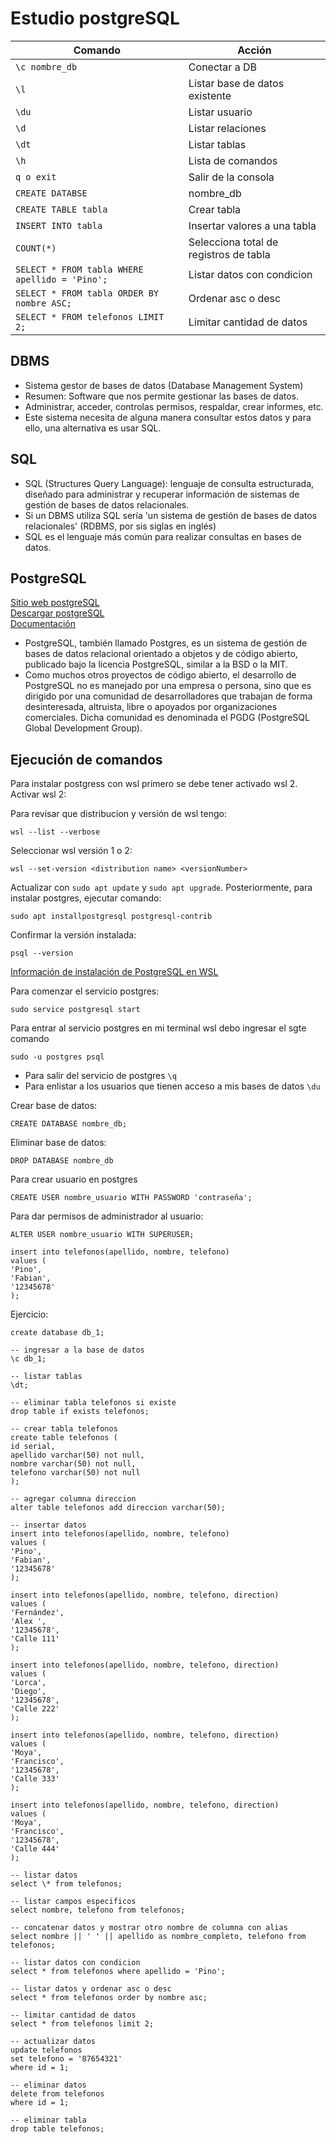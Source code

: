 # Estudio postgreSQL

| Comando                                        | Acción                                 |
| ---------------------------------------------- | -------------------------------------- |
| `\c nombre_db`                                 | Conectar a DB                          |
| `\l`                                           | Listar base de datos existente         |
| `\du`                                          | Listar usuario                         |
| `\d`                                           | Listar relaciones                      |
| `\dt`                                          | Listar tablas                          |
| `\h`                                           | Lista de comandos                      |
| `q o exit`                                     | Salir de la consola                    |
| `CREATE DATABSE`                               | nombre_db                              |
| `CREATE TABLE tabla`                           | Crear tabla                            |
| `INSERT INTO tabla`                            | Insertar valores a una tabla           |
| `COUNT(*)`                                     | Selecciona total de registros de tabla |
| `SELECT * FROM tabla WHERE apellido = 'Pino';` | Listar datos con condicion             |
| `SELECT * FROM tabla ORDER BY nombre ASC;`     | Ordenar asc o desc                     |
| `SELECT * FROM telefonos LIMIT 2;`             | Limitar cantidad de datos              |

## DBMS

- Sistema gestor de bases de datos (Database Management System)
- Resumen: Software que nos permite gestionar las bases de datos.
- Administrar, acceder, controlas permisos, respaldar, crear informes, etc.
- Este sistema necesita de alguna manera consultar estos datos y para ello, una alternativa es usar SQL.

## SQL

- SQL (Structures Query Language): lenguaje de consulta estructurada, diseñado para administrar y recuperar información de sistemas de gestión de bases de datos relacionales.
- Si un DBMS utiliza SQL sería 'un sistema de gestión de bases de datos relacionales' (RDBMS, por sis siglas en inglés)
- SQL es el lenguaje más común para realizar consultas en bases de datos.

## PostgreSQL

[Sitio web postgreSQL](https://www.postgresql.org/)
<br />
[Descargar postgreSQL](https://www.postgresql.org/download/)
<br />
[Documentación](https://www.postgresql.org/docs/)

- PostgreSQL, también llamado Postgres, es un sistema de gestión de bases de datos relacional orientado
  a objetos y de código abierto, publicado bajo la licencia PostgreSQL, similar a la BSD o la MIT.
- Como muchos otros proyectos de código abierto, el desarrollo de PostgreSQL no es manejado por una
  empresa o persona, sino que es dirigido por una comunidad de desarrolladores que trabajan de forma
  desinteresada, altruista, libre o apoyados por organizaciones comerciales. Dicha comunidad es
  denominada el PGDG (PostgreSQL Global Development Group).

## Ejecución de comandos

Para instalar postgress con wsl primero se debe tener activado wsl 2. Activar wsl 2:

Para revisar que distribucion y versión de wsl tengo:

```
wsl --list --verbose
```

Seleccionar wsl versión 1 o 2:

```
wsl --set-version <distribution name> <versionNumber>
```

Actualizar con `sudo apt update` y `sudo apt upgrade`. Posteriormente, para instalar postgres, ejecutar comando:

```
sudo apt installpostgresql postgresql-contrib
```

Confirmar la versión instalada:

```
psql --version
```

[Información de instalación de PostgreSQL en WSL](https://learn.microsoft.com/en-us/windows/wsl/tutorials/wsl-database)

Para comenzar el servicio postgres:

```
sudo service postgresql start
```

Para entrar al servicio postgres en mi terminal wsl debo ingresar el sgte comando

```
sudo -u postgres psql
```

- Para salir del servicio de postgres `\q`
- Para enlistar a los usuarios que tienen acceso a mis bases de datos `\du`

Crear base de datos:

```
CREATE DATABASE nombre_db;
```

Eliminar base de datos:

```
DROP DATABASE nombre_db
```

Para crear usuario en postgres

```
CREATE USER nombre_usuario WITH PASSWORD 'contraseña';
```

Para dar permisos de administrador al usuario:

```
ALTER USER nombre_usuario WITH SUPERUSER;
```

```
insert into telefonos(apellido, nombre, telefono)
values (
'Pino',
'Fabian',
'12345678'
);
```

Ejercicio:

```
create database db_1;

-- ingresar a la base de datos
\c db_1;

-- listar tablas
\dt;

-- eliminar tabla telefonos si existe
drop table if exists telefonos;

-- crear tabla telefonos
create table telefonos (
id serial,
apellido varchar(50) not null,
nombre varchar(50) not null,
telefono varchar(50) not null
);

-- agregar columna direccion
alter table telefonos add direccion varchar(50);

-- insertar datos
insert into telefonos(apellido, nombre, telefono)
values (
'Pino',
'Fabian',
'12345678'
);

insert into telefonos(apellido, nombre, telefono, direction)
values (
'Fernández',
'Alex ',
'12345678',
'Calle 111'
);

insert into telefonos(apellido, nombre, telefono, direction)
values (
'Lorca',
'Diego',
'12345678',
'Calle 222'
);

insert into telefonos(apellido, nombre, telefono, direction)
values (
'Moya',
'Francisco',
'12345678',
'Calle 333'
);

insert into telefonos(apellido, nombre, telefono, direction)
values (
'Moya',
'Francisco',
'12345678',
'Calle 444'
);

-- listar datos
select \* from telefonos;

-- listar campos especificos
select nombre, telefono from telefonos;

-- concatenar datos y mostrar otro nombre de columna con alias
select nombre || ' ' || apellido as nombre_completo, telefono from telefonos;

-- listar datos con condicion
select * from telefonos where apellido = 'Pino';

-- listar datos y ordenar asc o desc
select * from telefonos order by nombre asc;

-- limitar cantidad de datos
select * from telefonos limit 2;

-- actualizar datos
update telefonos
set telefono = '87654321'
where id = 1;

-- eliminar datos
delete from telefonos
where id = 1;

-- eliminar tabla
drop table telefonos;
```
